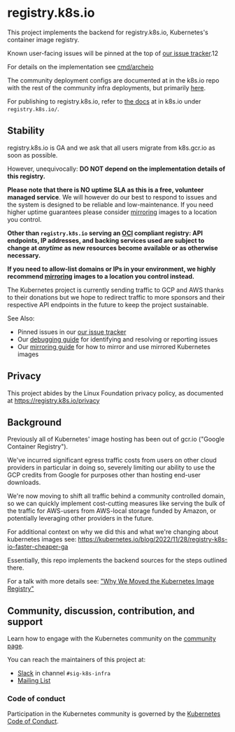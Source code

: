 # registry.k8s.io

This project implements the backend for registry.k8s.io, Kubernetes's container
image registry.

Known user-facing issues will be pinned at the top of [our issue tracker][issues].12

For details on the implementation see [cmd/archeio](./cmd/archeio/README.md)

The community deployment configs are documented at in the k8s.io repo with
the rest of the community infra deployments, but primarily 
[here][infra-configs].

For publishing to registry.k8s.io, refer to [the docs][publishing] at in k8s.io 
under `registry.k8s.io/`.

## Stability

registry.k8s.io is GA and we ask that all users migrate from k8s.gcr.io as
soon as possible.

However, unequivocally: **DO NOT depend on the implementation details of this registry.**

**Please note that there is NO uptime SLA as this is a free, volunteer managed
service**. We will however do our best to respond to issues and the system is
designed to be reliable and low-maintenance. If you need higher uptime guarantees
please consider [mirroring] images to a location you control.

**Other than `registry.k8s.io` serving an [OCI][distribution-spec] compliant registry:
API endpoints, IP addresses, and backing services used 
are subject to change at _anytime_ as new resources become available or as otherwise
necessary.**

**If you need to allow-list domains or IPs in your environment, we highly recommend
[mirroring] images to a location you control instead.**

The Kubernetes project is currently sending traffic to GCP and AWS
thanks to their donations but we hope to redirect traffic to more
sponsors and their respective API endpoints in the future to keep the project
sustainable.

See Also:
- Pinned issues in our [our issue tracker][issues]
- Our [debugging guide][debugging] for identifying and resolving or reporting issues
- Our [mirroring guide][mirroring] for how to mirror and use mirrored Kubernetes images

## Privacy

This project abides by the Linux Foundation privacy policy, as documented at
https://registry.k8s.io/privacy

## Background

Previously all of Kubernetes' image hosting has been out of gcr.io ("Google Container Registry").

We've incurred significant egress traffic costs from users on other cloud providers
in particular in doing so, severely limiting our ability to use the 
GCP credits from Google for purposes other than hosting end-user downloads.

We're now moving to shift all traffic behind a community controlled domain, so
we can quickly implement cost-cutting measures like serving the bulk of the traffic
for AWS-users from AWS-local storage funded by Amazon, or potentially leveraging
other providers in the future.

For additional context on why we did this and what we're changing about kubernetes images
see: https://kubernetes.io/blog/2022/11/28/registry-k8s-io-faster-cheaper-ga

Essentially, this repo implements the backend sources for the steps outlined there.

For a talk with more details see: ["Why We Moved the Kubernetes Image Registry"](https://www.youtube.com/watch?v=9CdzisDQkjE)

## Community, discussion, contribution, and support

Learn how to engage with the Kubernetes community on the [community page](http://kubernetes.io/community/).

You can reach the maintainers of this project at:

- [Slack](http://slack.k8s.io/) in channel `#sig-k8s-infra`
- [Mailing List](https://groups.google.com/forum/#!forum/kubernetes-sig-k8s-infra)

### Code of conduct

Participation in the Kubernetes community is governed by the [Kubernetes Code of Conduct](code-of-conduct.md).

[owners]: https://git.k8s.io/community/contributors/guide/owners.md
[Creative Commons 4.0]: https://git.k8s.io/website/LICENSE
[distribution-spec]: https://github.com/opencontainers/distribution-spec
[publishing]: https://git.k8s.io/k8s.io/registry.k8s.io#managing-kubernetes-container-registries
[infra-configs]: https://github.com/kubernetes/k8s.io/tree/main/infra/gcp/terraform
[mirroring]: ./docs/mirroring/README.md
[debugging]: ./docs/debugging.md
[issues]: https://github.com/kubernetes/registry.k8s.io/issues
